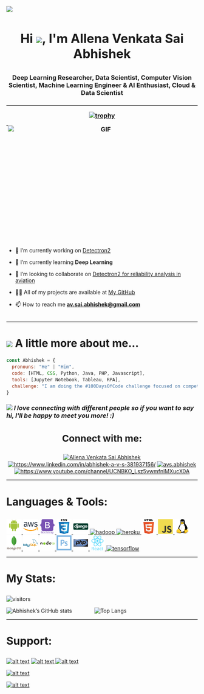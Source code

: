 ![](https://raw.githubusercontent.com/halfrost/halfrost/master/icons/header_.png)

# <b><h3 align="center">Hi <img src="https://media.giphy.com/media/hvRJCLFzcasrR4ia7z/giphy.gif" width="45px">, I'm Allena Venkata Sai Abhishek</h3></b>
  
<h3 align="center"> Deep Learning Researcher, Data Scientist, Computer Vision Scientist, Machine Learning Engineer & AI Enthusiast, Cloud & Data Scientist</h3> <h3 align="center">

<hr>

[![trophy](https://github-profile-trophy.vercel.app/?username=avs-abhishek123)](https://github.com/ryo-ma/github-profile-trophy)


  <img align="right" alt="GIF" src="https://github.com/abhisheknaiidu/abhisheknaiidu/blob/master/code.gif?raw=true" width="500" height="320" />

  <hr>
<br>
  
  ###
- 🔭 I’m currently working on [Detectron2](https://github.com/avs-abhishek123/Detecting-and-cartooning-an-image)

- 🌱 I’m currently learning **Deep Learning**

- 👯 I’m looking to collaborate on [Detectron2 for reliability analysis in aviation](https://github.com/avs-abhishek123/Detecting-and-cartooning-an-image)

- 👨‍💻 All of my projects are available at [My GitHub](https://github.com/avs-abhishek123?tab=repositories)

- 📫 How to reach me **av.sai.abhishek@gmail.com**
  <br>
  <br>
<hr>
  
# <img src="https://media.giphy.com/media/VgCDAzcKvsR6OM0uWg/giphy.gif" width="50"> A little more about me...  
  
```javascript
const Abhishek = {
  pronouns: "He" | "Him",
  code: [HTML, CSS, Python, Java, PHP, Javascript],
  tools: [Jupyter Notebook, Tableau, RPA],
  challenge: "I am doing the #100DaysOfCode challenge focused on competitive coding & Data Science"
}
```
  
### <img src="https://media.giphy.com/media/LnQjpWaON8nhr21vNW/giphy.gif" width="60"> <em><b>I love connecting with different people</b> so if you want to say <b>hi, I'll be happy to meet you more!</b> :)</em></h3>


## <b><h3 align="center">Connect with me:</h3></b>
<p align="center">
<a href="https://twitter.com/AllenaVenkata" target="blank"><img align="center" src="https://raw.githubusercontent.com/rahuldkjain/github-profile-readme-generator/master/src/images/icons/Social/twitter.svg" alt="Allena Venkata Sai Abhishek" height="30" width="40" /></a>
<a href="https://www.linkedin.com/in/abhishek-a-v-s-381937156/" target="blank"><img align="center" src="https://raw.githubusercontent.com/rahuldkjain/github-profile-readme-generator/master/src/images/icons/Social/linked-in-alt.svg" alt="https://www.linkedin.com/in/abhishek-a-v-s-381937156/" height="30" width="40" /></a>
<a href="https://www.instagram.com/avs.abhishek/" target="blank"><img align="center" src="https://raw.githubusercontent.com/rahuldkjain/github-profile-readme-generator/master/src/images/icons/Social/instagram.svg" alt="avs.abhishek" height="30" width="40" /></a>
<a href="https://www.youtube.com/channel/UCNBKO_Lsz5vwmfnlMXucX0A/" target="blank"><img align="center" src="https://raw.githubusercontent.com/rahuldkjain/github-profile-readme-generator/master/src/images/icons/Social/youtube.svg" alt="https://www.youtube.com/channel/UCNBKO_Lsz5vwmfnlMXucX0A" height="30" width="40" /></a>
</p>
<hr>


# <b><p align="left">Languages & Tools:</p></b>
<p align="left"> <a href="https://developer.android.com" target="_blank"> <img src="https://raw.githubusercontent.com/devicons/devicon/master/icons/android/android-original-wordmark.svg" alt="android" width="40" height="40"/> </a> <a href="https://aws.amazon.com" target="_blank"> <img src="https://raw.githubusercontent.com/devicons/devicon/master/icons/amazonwebservices/amazonwebservices-original-wordmark.svg" alt="aws" width="40" height="40"/> </a> <a href="https://getbootstrap.com" target="_blank"> <img src="https://raw.githubusercontent.com/devicons/devicon/master/icons/bootstrap/bootstrap-plain-wordmark.svg" alt="bootstrap" width="40" height="40"/> </a> <a href="https://www.w3schools.com/css/" target="_blank"> <img src="https://raw.githubusercontent.com/devicons/devicon/master/icons/css3/css3-original-wordmark.svg" alt="css3" width="40" height="40"/> </a> <a href="https://www.djangoproject.com/" target="_blank"> <img src="https://raw.githubusercontent.com/devicons/devicon/master/icons/django/django-original.svg" alt="django" width="40" height="40"/> </a> <a href="https://hadoop.apache.org/" target="_blank"> <img src="https://www.vectorlogo.zone/logos/apache_hadoop/apache_hadoop-icon.svg" alt="hadoop" width="40" height="40"/> </a> <a href="https://heroku.com" target="_blank"> <img src="https://www.vectorlogo.zone/logos/heroku/heroku-icon.svg" alt="heroku" width="40" height="40"/> </a> <a href="https://www.w3.org/html/" target="_blank"> <img src="https://raw.githubusercontent.com/devicons/devicon/master/icons/html5/html5-original-wordmark.svg" alt="html5" width="40" height="40"/> </a> 
  <a href="https://developer.mozilla.org/en-US/docs/Web/JavaScript" target="_blank"> <img src="https://raw.githubusercontent.com/devicons/devicon/master/icons/javascript/javascript-original.svg" alt="javascript" width="40" height="40"/> </a> <a href="https://www.linux.org/" target="_blank"> <img src="https://raw.githubusercontent.com/devicons/devicon/master/icons/linux/linux-original.svg" alt="linux" width="40" height="40"/> </a> <a href="https://www.mongodb.com/" target="_blank"> <img src="https://raw.githubusercontent.com/devicons/devicon/master/icons/mongodb/mongodb-original-wordmark.svg" alt="mongodb" width="40" height="40"/> </a> <a href="https://www.mysql.com/" target="_blank"> <img src="https://raw.githubusercontent.com/devicons/devicon/master/icons/mysql/mysql-original-wordmark.svg" alt="mysql" width="40" height="40"/> </a> <a href="https://nodejs.org" target="_blank"> <img src="https://raw.githubusercontent.com/devicons/devicon/master/icons/nodejs/nodejs-original-wordmark.svg" alt="nodejs" width="40" height="40"/> </a> <a href="https://www.photoshop.com/en" target="_blank"> <img src="https://raw.githubusercontent.com/devicons/devicon/master/icons/photoshop/photoshop-line.svg" alt="photoshop" width="40" height="40"/> </a> <a href="https://www.php.net" target="_blank"> <img src="https://raw.githubusercontent.com/devicons/devicon/master/icons/php/php-original.svg" alt="php" width="40" height="40"/> </a> <a href="https://reactjs.org/" target="_blank"> <img src="https://raw.githubusercontent.com/devicons/devicon/master/icons/react/react-original-wordmark.svg" alt="react" width="40" height="40"/> </a> <a href="https://www.tensorflow.org" target="_blank"> <img src="https://www.vectorlogo.zone/logos/tensorflow/tensorflow-icon.svg" alt="tensorflow" width="40" height="40"/> </a> </p>

<hr>

# <b><p align="left">My Stats:</p></b>
![visitors](https://visitor-badge.glitch.me/badge?page_id=avs-abhishek123.avs-abhishek123)

![Abhishek’s GitHub stats](https://github-readme-stats.vercel.app/api?username=avs-abhishek123&theme=highcontrast&show_icons=true&count_private=true 
"Abhishek’s GutHub Stats") &nbsp; &nbsp;&nbsp;&nbsp;&nbsp;&nbsp;&nbsp;&nbsp;&nbsp;&nbsp;&nbsp;&nbsp; ![Top Langs](https://github-readme-stats.vercel.app/api/top-langs/?username=avs-abhishek123&theme=highcontrast "Abhishek's Top Languages Card")

<hr>

# <p align="left">Support:</p>

<a href="https://www.linkedin.com/in/allena-venkata-sai-abhishek-381937156/"> ![alt text](https://img.shields.io/badge/-LinkedIn-0e76a8?style=plastic&logo=linkedIn)</a> <a href="https://twitter.com/AllenaVenkata">![alt text](https://img.shields.io/badge/-Twitter-1DA1F2?style=plastic&logo=Twitter) </a> <a href="https://www.instagram.com/avs.abhishek/">![alt text](https://img.shields.io/badge/-Instagram-833AB4?style=plastic&logo=Instagram)</a>

<a href="https://www.youtube.com/channel/UCNBKO_Lsz5vwmfnlMXucX0A">![alt text](https://img.shields.io/youtube/channel/views/UCNBKO_Lsz5vwmfnlMXucX0A?label=My%20Youtube%20Views&style=for-the-badge)

<a href="https://github.com/avs-abhishek123">![alt text](https://img.shields.io/github/followers/avs-abhishek123?label=Follow%20me%20on%20GitHub&style=social)


